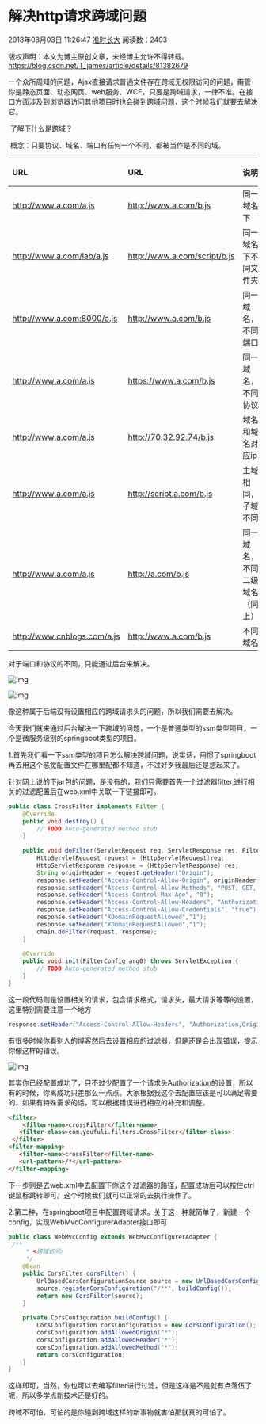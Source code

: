 # 解决http请求跨域问题

2018年08月03日 11:26:47 [准时长大](https://me.csdn.net/T_james) 阅读数：2403



 版权声明：本文为博主原创文章，未经博主允许不得转载。	https://blog.csdn.net/T_james/article/details/81382679

​      一个众所周知的问题，Ajax直接请求普通文件存在跨域无权限访问的问题，甭管你是静态页面、动态网页、web服务、WCF，只要是跨域请求，一律不准。在接口方面涉及到浏览器访问其他项目时也会碰到跨域问题，这个时候我们就要去解决它。

​       了解下什么是跨域？

​       概念：只要协议、域名、端口有任何一个不同，都被当作是不同的域。



|URL|    URL|                  说明|       是否允许通信|
|:----|:----|:----|:----|
|http://www.a.com/a.js|http://www.a.com/b.js  |   同一域名下  | 允许|
|http://www.a.com/lab/a.js|http://www.a.com/script/b.js |同一域名下不同文件夹 |允许|
|http://www.a.com:8000/a.js|http://www.a.com/b.js   |  同一域名，不同端口  |不允许|
|http://www.a.com/a.js|https://www.a.com/b.js |同一域名，不同协议 |不允许|
|http://www.a.com/a.js|http://70.32.92.74/b.js |域名和域名对应ip |不允许|
|http://www.a.com/a.js|http://script.a.com/b.js |主域相同，子域不同 |不允许|
|http://www.a.com/a.js|http://a.com/b.js |同一域名，不同二级域名（同上）| 不允许（cookie这种情况下也不允许访问）|
|http://www.cnblogs.com/a.js|http://www.a.com/b.js |不同域名 |不允许|



对于端口和协议的不同，只能通过后台来解决。

![img](https://img-blog.csdn.net/20180803105708663?watermark/2/text/aHR0cHM6Ly9ibG9nLmNzZG4ubmV0L1RfamFtZXM=/font/5a6L5L2T/fontsize/400/fill/I0JBQkFCMA==/dissolve/70)

![img](https://img-blog.csdn.net/201808031056521?watermark/2/text/aHR0cHM6Ly9ibG9nLmNzZG4ubmV0L1RfamFtZXM=/font/5a6L5L2T/fontsize/400/fill/I0JBQkFCMA==/dissolve/70)

像这种属于后端没有设置相应的跨域请求头的问题，所以我们需要去解决。

今天我们就来通过后台解决一下跨域的问题，一个是普通类型的ssm类型项目，一个是微服务级别的springboot类型的项目。

​    1.首先我们看一下ssm类型的项目怎么解决跨域问题，说实话，用惯了springboot再去用这个感觉配置文件在哪里配都不知道，不过好歹我最后还是想起来了。

​      针对网上说的下jar包的问题，是没有的，我们只需要首先一个过滤器filter,进行相关的过滤配置后在web.xml中关联一下链接即可。

```java
public class CrossFilter implements Filter {
	@Override
	public void destroy() {
		// TODO Auto-generated method stub
	}
 
	public void doFilter(ServletRequest req, ServletResponse res, FilterChain chain) throws IOException, ServletException {
		HttpServletRequest request = (HttpServletRequest)req;
		HttpServletResponse response = (HttpServletResponse) res;
		String originHeader = request.getHeader("Origin");
		response.setHeader("Access-Control-Allow-Origin", originHeader);
		response.setHeader("Access-Control-Allow-Methods", "POST, GET, OPTIONS, DELETE"); 
		response.setHeader("Access-Control-Max-Age", "0"); 
		response.setHeader("Access-Control-Allow-Headers", "Authorization,Origin, No-Cache, X-Requested-With, If-Modified-Since, Pragma, Last-Modified, Cache-Control, Expires, Content-Type, X-E4M-With,userId,token"); 
		response.setHeader("Access-Control-Allow-Credentials", "true"); 
		response.setHeader("XDomainRequestAllowed","1"); 
		response.setHeader("XDomainRequestAllowed","1"); 
		chain.doFilter(request, response); 
    }
 
	@Override
	public void init(FilterConfig arg0) throws ServletException {
		// TODO Auto-generated method stub
	}
}
```

这一段代码则是设置相关的请求，包含请求格式，请求头，最大请求等等的设置，这里特别需要注意一个地方

```java
response.setHeader("Access-Control-Allow-Headers", "Authorization,Origin, No-Cache, X-Requested-With, If-Modified-Since, Pragma, Last-Modified, Cache-Control, Expires, Content-Type, X-E4M-With,userId,token"); 
```

有很多时候你看别人的博客然后去设置相应的过滤器，但是还是会出现错误，提示你像这样的错误。

![img](https://img-blog.csdn.net/2018080311062559?watermark/2/text/aHR0cHM6Ly9ibG9nLmNzZG4ubmV0L1RfamFtZXM=/font/5a6L5L2T/fontsize/400/fill/I0JBQkFCMA==/dissolve/70)

其实你已经配置成功了，只不过少配置了一个请求头Authorization的设置，所以有的时候，你离成功只差那么一点点。大家根据我这个去配置应该是可以满足需要的，如果有特殊需求的话，可以根据错误进行相应的补充和调整。

```html
<filter>     
    <filter-name>crossFilter</filter-name>  
   <filter-class>com.youfuli.filters.CrossFilter</filter-class>  
 </filter>  
<filter-mapping>  
   <filter-name>crossFilter</filter-name>  
   <url-pattern>/*</url-pattern>  
</filter-mapping>
```

下一步则是去web.xml中去配置下你这个过滤器的路径，配置成功后可以按住ctrl键鼠标跳转即可。这个时候我们就可以正常的去执行操作了。

2.第二种，在springboot项目中配置跨域请求。关于这一种就简单了，新建一个config，实现WebMvcConfigurerAdapter接口即可

```java
public class WebMvcConfig extends WebMvcConfigurerAdapter {
 /**
     * <跨域访问>
     */
    @Bean
    public CorsFilter corsFilter() {
        UrlBasedCorsConfigurationSource source = new UrlBasedCorsConfigurationSource();
        source.registerCorsConfiguration("/**", buildConfig());
        return new CorsFilter(source);
    }
 
    private CorsConfiguration buildConfig() {
        CorsConfiguration corsConfiguration = new CorsConfiguration();
        corsConfiguration.addAllowedOrigin("*");
        corsConfiguration.addAllowedHeader("*");
        corsConfiguration.addAllowedMethod("*");
        return corsConfiguration;
    }
}
```

这样即可，当然，你也可以去编写filter进行过滤，但是这样是不是就有点落伍了呢，所以多学点新技术还是好的。

跨域不可怕，可怕的是你碰到跨域这样的新事物就害怕那就真的可怕了。